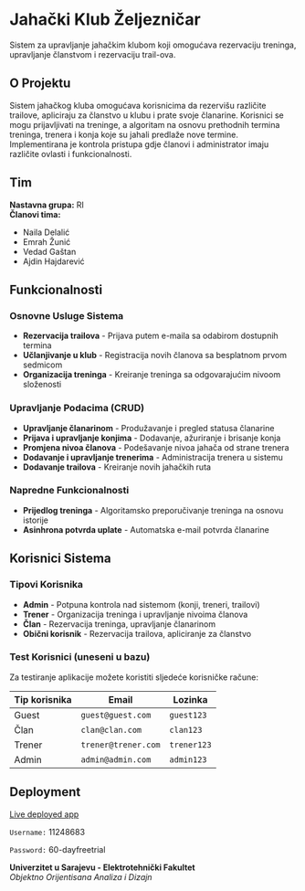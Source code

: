 # Jahački Klub Željezničar

Sistem za upravljanje jahačkim klubom koji omogućava rezervaciju treninga, upravljanje članstvom i rezervaciju trail-ova.

## O Projektu

Sistem jahačkog kluba omogućava korisnicima da rezervišu različite trailove, apliciraju za članstvo u klubu i prate svoje članarine. Korisnici se mogu prijavljivati na treninge, a algoritam na osnovu prethodnih termina treninga, trenera i konja koje su jahali predlaže nove termine. Implementirana je kontrola pristupa gdje članovi i administrator imaju različite ovlasti i funkcionalnosti.

## Tim

**Nastavna grupa:** RI  
**Članovi tima:**
- Naila Delalić
- Emrah Žunić
- Vedad Gaštan
- Ajdin Hajdarević

## Funkcionalnosti

### Osnovne Usluge Sistema
- **Rezervacija trailova** - Prijava putem e-maila sa odabirom dostupnih termina
- **Učlanjivanje u klub** - Registracija novih članova sa besplatnom prvom sedmicom
- **Organizacija treninga** - Kreiranje treninga sa odgovarajućim nivoom složenosti

### Upravljanje Podacima (CRUD)
- **Upravljanje članarinom** - Produžavanje i pregled statusa članarine
- **Prijava i upravljanje konjima** - Dodavanje, ažuriranje i brisanje konja
- **Promjena nivoa članova** - Podešavanje nivoa jahača od strane trenera
- **Dodavanje i upravljanje trenerima** - Administracija trenera u sistemu
- **Dodavanje trailova** - Kreiranje novih jahačkih ruta

### Napredne Funkcionalnosti
- **Prijedlog treninga** - Algoritamsko preporučivanje treninga na osnovu istorije
- **Asinhrona potvrda uplate** - Automatska e-mail potvrda članarine

##  Korisnici Sistema

### Tipovi Korisnika
- **Admin** - Potpuna kontrola nad sistemom (konji, treneri, trailovi)
- **Trener** - Organizacija treninga i upravljanje nivoima članova
- **Član** - Rezervacija treninga, upravljanje članarinom
- **Obični korisnik** - Rezervacija trailova, apliciranje za članstvo

### Test Korisnici (uneseni u bazu)
Za testiranje aplikacije možete koristiti sljedeće korisničke račune:

| Tip korisnika | Email | Lozinka |
|---------------|-------|---------|
| Guest | `guest@guest.com` | `guest123` |
| Član | `clan@clan.com` | `clan123` |
| Trener | `trener@trener.com` | `trener123` |
| Admin | `admin@admin.com` | `admin123` |



## Deployment
[Live deployed app](http://tim1grupa4-001-site1.ntempurl.com/)

`Username:` 11248683

`Password:` 60-dayfreetrial


**Univerzitet u Sarajevu - Elektrotehnički Fakultet**  
*Objektno Orijentisana Analiza i Dizajn*
